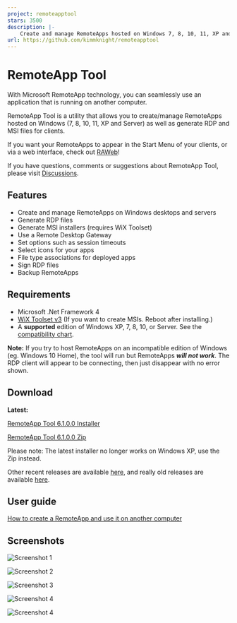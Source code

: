 ```yaml
---
project: remoteapptool
stars: 3500
description: |-
    Create and manage RemoteApps hosted on Windows 7, 8, 10, 11, XP and Server. Generate RDP and MSI files for clients.
url: https://github.com/kimmknight/remoteapptool
---
```


<meta name="google-site-verification" content="MGrMbBi28Ut57MeqKI6srDSmlrprH0lug6rwNMIi0_A" />

# RemoteApp Tool

With Microsoft RemoteApp technology, you can seamlessly use an application that is running on another computer.

RemoteApp Tool is a utility that allows you to create/manage RemoteApps hosted on Windows (7, 8, 10, 11, XP and Server) as well as generate RDP and MSI files for clients.

If you want your RemoteApps to appear in the Start Menu of your clients, or via a web interface, check out [RAWeb](https://github.com/kimmknight/raweb)!

If you have questions, comments or suggestions about RemoteApp Tool, please visit [Discussions](https://github.com/kimmknight/remoteapptool/discussions).

## Features

* Create and manage RemoteApps on Windows desktops and servers
* Generate RDP files
* Generate MSI installers (requires WiX Toolset)
* Use a Remote Desktop Gateway
* Set options such as session timeouts
* Select icons for your apps
* File type associations for deployed apps
* Sign RDP files
* Backup RemoteApps

## Requirements

* Microsoft .Net Framework 4
* [WiX Toolset v3](https://wixtoolset.org/docs/wix3/) (If you want to create MSIs. Reboot after installing.)
* A **supported** edition of Windows XP, 7, 8, 10, or Server. See the [compatibility chart](https://github.com/kimmknight/remoteapptool/wiki/Windows-Compatibility).

**Note:** If you try to host RemoteApps on an incompatible edition of Windows (eg. Windows 10 Home), the tool will run but RemoteApps ***will not work***. The RDP client will appear to be connecting, then just disappear with no error shown.

## Download

**Latest:**

[RemoteApp Tool 6.1.0.0 Installer](https://github.com/kimmknight/remoteapptool/releases/download/v6.1.0.0/RemoteApp.Tool.6100.msi)

[RemoteApp Tool 6.1.0.0 Zip](https://github.com/kimmknight/remoteapptool/releases/download/v6.1.0.0/RemoteApp.Tool.6100.zip)

Please note: The latest installer no longer works on Windows XP, use the Zip instead.

Other recent releases are available [here](https://github.com/kimmknight/remoteapptool/releases), and really old releases are available [here](https://github.com/kimmknight/remoteapptool/wiki/Version-history-(pre-GitHub)).

## User guide

[How to create a RemoteApp and use it on another computer](https://github.com/kimmknight/remoteapptool/wiki/Create-a-RemoteApp-and-use-it-on-another-computer)

## Screenshots

![Screenshot 1](https://raw.githubusercontent.com/wiki/kimmknight/remoteapptool/images/screenshots/ss1.png)


![Screenshot 2](https://raw.githubusercontent.com/wiki/kimmknight/remoteapptool/images/screenshots/ss2.png)


![Screenshot 3](https://raw.githubusercontent.com/wiki/kimmknight/remoteapptool/images/screenshots/ss3.png)


![Screenshot 4](https://raw.githubusercontent.com/wiki/kimmknight/remoteapptool/images/screenshots/ss5.png)


![Screenshot 4](https://raw.githubusercontent.com/wiki/kimmknight/remoteapptool/images/screenshots/ss4.png)

